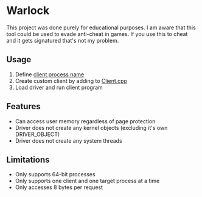 # Warlock
This project was done purely for educational purposes. I am aware that this tool could be used to evade anti-cheat in games. If you use this to cheat and it gets signatured that's not my problem.



## Usage

1. Define [client process name](https://github.com/Tserith/Warlock/blob/master/Warlock/Common.h#L5)
2. Create custom client by adding to [Client.cpp](https://github.com/Tserith/Warlock/blob/master/Client/Client.cpp)
3. Load driver and run client program



## Features

- Can access user memory regardless of page protection
- Driver does not create any kernel objects (excluding it's own DRIVER_OBJECT)
- Driver does not create any system threads



## Limitations

- Only supports 64-bit processes
- Only supports one client and one target process at a time
- Only accesses 8 bytes per request